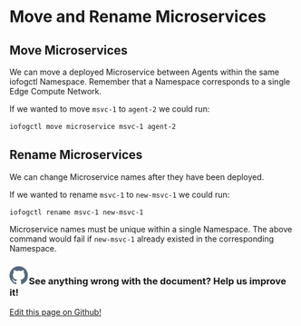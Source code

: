 # Move and Rename Microservices

## Move Microservices

We can move a deployed Microservice between Agents within the same iofogctl Namespace. Remember that a Namespace corresponds to a single Edge Compute Network.

If we wanted to move `msvc-1` to `agent-2` we could run:

```bash
iofogctl move microservice msvc-1 agent-2
```

## Rename Microservices

We can change Microservice names after they have been deployed.

If we wanted to rename `msvc-1` to `new-msvc-1` we could run:

```plain
iofogctl rename msvc-1 new-msvc-1
```

Microservice names must be unique within a single Namespace. The above command would fail if `new-msvc-1` already existed in the corresponding Namespace.

<aside class="notifications contribute">
  <h3><img src="/images/icos/ico-github.svg" alt="">See anything wrong with the document? Help us improve it!</h3>
  <a href="https://github.com/eclipse-iofog/iofog.org/edit/develop/content/docs/2/microservices/microservice-move-rename.md"
    target="_blank">
    <p>Edit this page on Github!</p>
  </a>
</aside>
